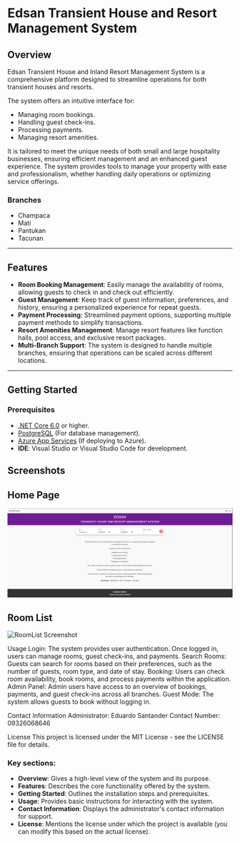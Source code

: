 # Edsan Transient House and Resort Management System

## Overview
Edsan Transient House and Inland Resort Management System is a comprehensive platform designed to streamline operations for both transient houses and resorts.

The system offers an intuitive interface for:
- Managing room bookings.
- Handling guest check-ins.
- Processing payments.
- Managing resort amenities.

It is tailored to meet the unique needs of both small and large hospitality businesses, ensuring efficient management and an enhanced guest experience. The system provides tools to manage your property with ease and professionalism, whether handling daily operations or optimizing service offerings.

### Branches
- Champaca
- Mati
- Pantukan
- Tacunan

---

## Features
- **Room Booking Management**: Easily manage the availability of rooms, allowing guests to check in and check out efficiently.
- **Guest Management**: Keep track of guest information, preferences, and history, ensuring a personalized experience for repeat guests.
- **Payment Processing**: Streamlined payment options, supporting multiple payment methods to simplify transactions.
- **Resort Amenities Management**: Manage resort features like function halls, pool access, and exclusive resort packages.
- **Multi-Branch Support**: The system is designed to handle multiple branches, ensuring that operations can be scaled across different locations.

---

## Getting Started

### Prerequisites
- [.NET Core 6.0](https://dotnet.microsoft.com/download/dotnet/6.0) or higher.
- [PostgreSQL](https://www.postgresql.org/download/) (For database management).
- [Azure App Services](https://portal.azure.com) (If deploying to Azure).
- **IDE**: Visual Studio or Visual Studio Code for development.

## Screenshots

## Home Page
![HomePage Screenshot](https://github.com/rconcellado/Edsan-Booking/blob/main/2024-09-27%2013_41_35-.png?raw=true)

## Room List
![RoomList Screenshot]()

Usage
Login:
The system provides user authentication. Once logged in, users can manage rooms, guest check-ins, and payments.
Search Rooms:
Guests can search for rooms based on their preferences, such as the number of guests, room type, and date of stay.
Booking:
Users can check room availability, book rooms, and process payments within the application.
Admin Panel:
Admin users have access to an overview of bookings, payments, and guest check-ins across all branches.
Guest Mode:
The system allows guests to book without logging in.

Contact Information
Administrator: Eduardo Santander
Contact Number: 09326068646

License
This project is licensed under the MIT License - see the LICENSE file for details.


### Key sections:
- **Overview**: Gives a high-level view of the system and its purpose.
- **Features**: Describes the core functionality offered by the system.
- **Getting Started**: Outlines the installation steps and prerequisites.
- **Usage**: Provides basic instructions for interacting with the system.
- **Contact Information**: Displays the administrator's contact information for support.
- **License**: Mentions the license under which the project is available (you can modify this based on the actual license).
